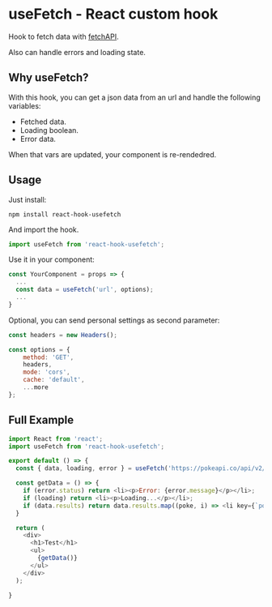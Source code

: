 # useFetch - React custom hook

Hook to fetch data with [fetchAPI](https://developer.mozilla.org/en-US/docs/Web/API/Fetch_API).

Also can handle errors and loading state.

## Why useFetch?

With this hook, you can get a json data from an url and handle the following variables:
- Fetched data.
- Loading boolean.
- Error data.

When that vars are updated, your component is re-rendedred.

## Usage

Just install:

```console
npm install react-hook-usefetch
```

And import the hook.

```javascript
import useFetch from 'react-hook-usefetch';
```

Use it in your component:

```javascript
const YourComponent = props => {
  ...
  const data = useFetch('url', options);
  ...
}
```

Optional, you can send personal settings as second parameter:


```javascript
const headers = new Headers();

const options = {
    method: 'GET',
    headers,
    mode: 'cors',
    cache: 'default',
    ...more
};
```

## Full Example

```javascript
import React from 'react';
import useFetch from 'react-hook-usefetch';

export default () => {
  const { data, loading, error } = useFetch('https://pokeapi.co/api/v2/pokemon', {});

  const getData = () => {
    if (error.status) return <li><p>Error: {error.message}</p></li>;
    if (loading) return <li><p>Loading...</p></li>;
    if (data.results) return data.results.map((poke, i) => <li key={`poke-${i}`}><p>{poke.name}</p></li>);
  }

  return (
    <div>
      <h1>Test</h1>
      <ul>
        {getData()}
      </ul>
    </div>
  );

}
```